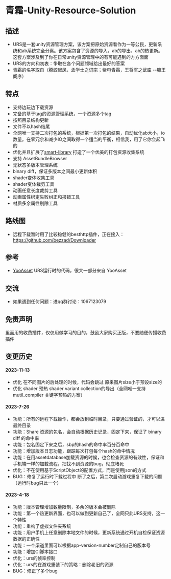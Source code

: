 # 青霜-Unity-Resource-Solution

## 描述
- URS是一套unity资源管理方案，该方案把原始资源看作为一等公民，更新系统和ab系统完全分离。该方案包含了资源的导入，ab的导出，ab的热更新。这套方案涉及到了你在日常unity资源管理中的有可能遇到的方方面面
- URS的方向和初衷：争取在各个问题领域给出最好的答案
- 青霜的名字取自（腾蛟起凤，孟学士之词宗；紫电青霜，王将军之武库 --滕王阁序）
## 特点
- 支持边玩边下载资源
- 完备的基于tag的资源管理系统，一个资源多个tag
- 按照目录结构更新
- 文件不以hash结尾
- 全网唯一支持二次打包的系统，根据第一次打包的结果，自动优化ab大小，io数量。在零冗余和减少IO之间取得一个适当的平衡，相信我，用了它你会起飞的
- 优化并且扩展了[smart-library](https://assetstore.unity.com/packages/tools/utilities/smart-library-asset-manager-200724) 打造了一个优美的打包资源收集系统
- 支持 AssetBundleBrowser
- 无状态多版本管理系统
- binary diff，保证多版本之间最小更新体积
- shader变体收集工具
- shader变体裁剪工具
- 动画任意长度裁剪工具
- 动画属性绑定失败纠正和报错工具
- 材质多余属性剔除工具
## 路线图
- 远程下载暂时用了比较稳健的besthttp插件，正在接入：https://github.com/bezzad/Downloader

## 参考
- [YooAsset](https://github.com/tuyoogame/YooAsset) URS运行时的代码，很大一部分来自 YooAsset

## 交流
- 如果遇到任何问题：进qq群讨论：1067123079       
## 免责声明
里面用的收费插件，仅仅用做学习的目的，鼓励大家购买正版，不要随便传播收费插件

## 变更历史
#### 2023-11-13
- 优化 在不同图片的后处理的时候，代码会跳过 原来图片size小于预设size的
- 优化 shader 预热 shader variant collection的导出（全网唯一支持 mutil_compiler 关键字预热的方案）

#### 2023-7-26
- 功能：所有的远程下载操作，都会放到临时目录，只要通过验证的，才可以进最终目录
- 功能：Share 资源的包名，会自动根据历史记录，固定下来，保证了 binary diff 的命中率
- 功能：包名固定下来之后，sbp的hash的命中率百分百命中
- 功能：增加版本日志功能，跟踪每次打包每个hash的命中情况
- 功能：在用assetdatabase加载资源的时候，也会检查资源的有效性，保证和手机端一样的加载流程，把找不到资源的bug，彻底堵死
- 优化：不在使用基于ScriptObject的配置方式，而是使用json的方式
- BUG：修复了运行时下载过程中 断了之后，第二次启动游戏重复下载的问题（运行时bug只此一个）

#### 2023-4-18
- 功能：版本管理增加数量限制，多余的版本会被删除
- 功能：第一个热更新界面，也可以做到更新自己了，全网只此URS支持，这一个特性
- 功能：重构了虚拟文件夹系统
- 功能：用户手机上任意删除本地文件的时候，更新系统通过开机自检保证资源数据的正确性
- 功能：一个渠道里面可以根据app-version-number定制自己的版本号
- 功能：增加CI脚本接口
- 优化：urs的帧率控制
- 优化：urs的在游戏重装下的策略：删除老旧的资源
- BUG：修正了多个bug